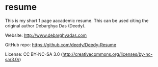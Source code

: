 # resume

This is my short 1 page aacademic resume. This can be used citing the original author Debarghya Das (Deedy).

Website: http://www.debarghyadas.com

GitHub  repo: https://github.com/deedy/Deedy-Resume

License: CC BY-NC-SA 3.0 (http://creativecommons.org/licenses/by-nc-sa/3.0/)



